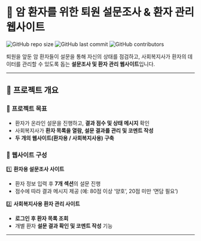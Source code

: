 # 🏥 암 환자를 위한 퇴원 설문조사 & 환자 관리 웹사이트

![GitHub repo size](https://img.shields.io/github/repo-size/your-repo-name.svg)
![GitHub last commit](https://img.shields.io/github/last-commit/your-repo-name.svg)
![GitHub contributors](https://img.shields.io/github/contributors/your-repo-name.svg)

퇴원을 앞둔 암 환자들이 설문을 통해 자신의 상태를 점검하고, 사회복지사가 환자의 데이터를 관리할 수 있도록 돕는 **설문조사 및 환자 관리 웹사이트**입니다.

---

## 📌 프로젝트 개요

### 🎯 **프로젝트 목표**
- 환자가 온라인 설문을 진행하고, **결과 점수 및 상태 메시지** 확인
- 사회복지사가 **환자 목록을 열람, 설문 결과를 관리 및 코멘트 작성**
- **두 개의 웹사이트(환자용 / 사회복지사용) 구축**

### 🔗 **웹사이트 구성**
1️⃣ **환자용 설문조사 사이트**
   - 환자 정보 입력 후 **7개 섹션**의 설문 진행  
   - 점수에 따라 결과 메시지 제공 (예: 80점 이상 ‘양호’, 20점 미만 ‘면담 필요’)

2️⃣ **사회복지사용 환자 관리 사이트**
   - **로그인 후 환자 목록 조회**  
   - 개별 환자 **설문 결과 확인 및 코멘트 작성** 기능

---
